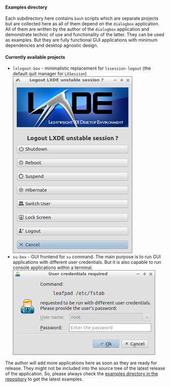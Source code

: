 #### Examples directory
Each subdirectory here contains `bash` scripts which are separate projects but are collected here as all of them depend on the `dialogbox` application. All of them are written by the author of the `dialogbox` application and demonstrate technic of use and functionality of the latter. They can be used as examples. But they are fully functional GUI applications with minimum dependencies and desktop agnostic design.
#### Currently available projects
- `lxlogout-box` - minimalistic replacement for `lxsession-logout` (the default quit manager for `LXSession`)
![](../images/lxlogout-box.png)
- `su-box` - GUI frontend for `su` command. The main purpose is to run GUI applications with different user credentials. But it is also capable to run console applications within a terminal.
![](../images/su-box1.png)

The author will add more applications here as soon as they are ready for release. They might not be included into the source tree of the latest release of the application. So, please always check the [examples directory in the repository](https://github.com/martynets/dialogbox/tree/master/examples) to get the latest examples.
